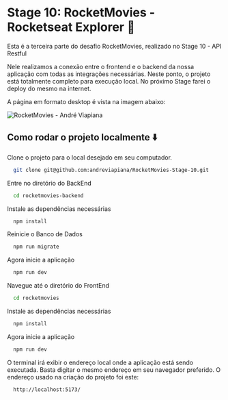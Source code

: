 # Stage 10: RocketMovies - Rocketseat Explorer :rocket:

Esta é a terceira parte do desafio RocketMovies, realizado no Stage 10 - API Restful

Nele realizamos a conexão entre o frontend e o backend da nossa aplicação com todas as integrações necessárias. Neste ponto, o projeto está totalmente completo para execução local. No próximo Stage farei o deploy do mesmo na internet.

A página em formato desktop é vista na imagem abaixo:

![RocketMovies - André Viapiana](https://user-images.githubusercontent.com/106932234/186273254-9768328e-9994-491a-9a05-707e0733edd1.png)

</div>

## Como rodar o projeto localmente :arrow_down:

Clone o projeto para o local desejado em seu computador.

```bash
  git clone git@github.com:andreviapiana/RocketMovies-Stage-10.git
```

Entre no diretório do BackEnd

```bash
  cd rocketmovies-backend
```

Instale as dependências necessárias

```bash
  npm install
```

Reinicie o Banco de Dados

```bash
  npm run migrate
```

Agora inicie a aplicação

```bash
  npm run dev
```

Navegue até o diretório do FrontEnd

```bash
  cd rocketmovies
```

Instale as dependências necessárias

```bash
  npm install
```

Agora inicie a aplicação

```bash
  npm run dev
```

O terminal irá exibir o endereço local onde a aplicação está sendo executada. Basta digitar o mesmo endereço em seu navegador preferido. O endereço usado na criação do projeto foi este:

```bash
  http://localhost:5173/
```